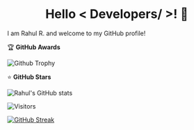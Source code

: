 <h1 align="center">Hello < Developers/ >! 👋</h1>

I am Rahul R. and welcome to my GitHub profile!

🏆 <b>GitHub Awards</b>

![Github Trophy](https://github-profile-trophy.vercel.app/?username=rahul-rathore-576)

⭐ <b>GitHub Stars</b>

![Rahul's GitHub stats](https://github-readme-stats.vercel.app/api?username=rahul-rathore-576&show_icons=true&theme=radical)

![Visitors](https://visitor-badge.laobi.icu/badge?page_id=rahul-rathore-576)

[![GitHub Streak](https://streak-stats.demolab.com?user=rahul-rathore-576&theme=dark)](https://git.io/streak-stats)
